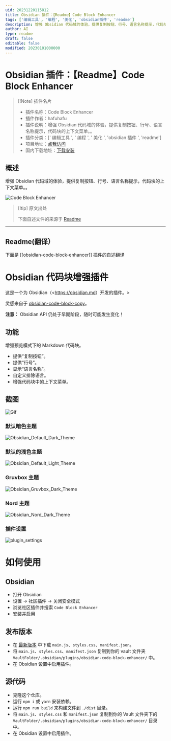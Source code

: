 ```yaml
---
uid: 20231220115812
title: Obsidian 插件：【Readme】Code Block Enhancer
tags: ['编辑工具', '编程', '美化', 'obsidian插件', 'readme']
description: 增强 Obsidian 代码域的体验，提供复制按钮、行号、语言名称提示，代码块的上下文菜单。。
author: AI
type: readme
draft: false
editable: false
modified: 20230101000000
---
```


# Obsidian 插件：【Readme】Code Block Enhancer

> [!Note] 插件名片
> - 插件名称：Code Block Enhancer
> - 插件作者：hafuhafu
> - 插件说明：增强 Obsidian 代码域的体验，提供复制按钮、行号、语言名称提示，代码块的上下文菜单。。
> - 插件分类：[' 编辑工具 ', ' 编程 ', ' 美化 ', 'obsidian 插件 ', 'readme']
> - 项目地址：[点我访问](https://github.com/nyable/obsidian-code-block-enhancer)
> - 国内下载地址：[下载安装](https://pkmer.cn/products/plugin/pluginMarket/?obsidian-code-block-enhancer)

## 概述

增强 Obsidian 代码域的体验，提供复制按钮、行号、语言名称提示，代码块的上下文菜单。。

![Code Block Enhancer](https://cdn.pkmer.cn/covers/obsidian-code-block-enhancer.png!pkmer)

> [!tip] 原文出处
>
>下面自述文件的来源于 [Readme](https://ghproxy.net/https://raw.githubusercontent.com/nyable/obsidian-code-block-enhancer/master/README.md)

---

## Readme(翻译）

下面是 [[obsidian-code-block-enhancer]] 插件的自述翻译

# Obsidian 代码块增强插件

这是一个为 Obsidian（<<https://obsidian.md>）开发的插件。>

灵感来自于 [obsidian-code-block-copy](https://github.com/jdbrice/obsidian-code-block-copy)。

**注意：** Obsidian API 仍处于早期阶段，随时可能发生变化！

## 功能

增强预览模式下的 Markdown 代码块。

* 提供“复制按钮”。
* 提供“行号”。
* 显示“语言名称”。
* 自定义排除语言。
* 增强代码块中的上下文菜单。

## 截图

![Gif](https://cdn.pkmer.cn/covers/obsidian-code-block-enhancer_1_0.gif)

### 默认暗色主题

![Obsidian_Default_Dark_Theme](https://cdn.pkmer.cn/covers/obsidian-code-block-enhancer_1_1.png!pkmer)

### 默认的浅色主题

![Obsidian_Default_Light_Theme](https://cdn.pkmer.cn/covers/obsidian-code-block-enhancer_1_2.png!pkmer)

### Gruvbox 主题

![Obsidian_Gruvbox_Dark_Theme](https://cdn.pkmer.cn/covers/obsidian-code-block-enhancer_1_3.png!pkmer)

### Nord 主题

![Obsidian_Nord_Dark_Theme](https://cdn.pkmer.cn/covers/obsidian-code-block-enhancer_1_4.png!pkmer)

### 插件设置

![plugin_settings](https://cdn.pkmer.cn/covers/obsidian-code-block-enhancer_1_5.png!pkmer)

# 如何使用

## Obsidian

- 打开 Obsidian
- 设置 -> 社区插件 -> 关闭安全模式
- 浏览社区插件并搜索 `Code Block Enhancer`
- 安装并启用

## 发布版本

- 在 [最新版本](https://github.com/nyable/obsidian-code-block-enhancer/releases/latest) 中下载 `main.js`、`styles.css`、`manifest.json`。
- 将 `main.js`、`styles.css`、`manifest.json` 复制到你的 vault 文件夹 `VaultFolder/.obsidian/plugins/obsidian-code-block-enhancer/` 中。
- 在 Obsidian 设置中启用插件。

## 源代码

- 克隆这个仓库。
- 运行 `npm i` 或 `yarn` 安装依赖。
- 运行 `npm run build` 来构建文件到 `./dist` 目录。
- 将 `main.js`、`styles.css` 和 `manifest.json` 复制到你的 Vault 文件夹下的 `VaultFolder/.obsidian/plugins/obsidian-code-block-enhancer/` 目录中。
- 在 Obsidian 设置中启用插件。




